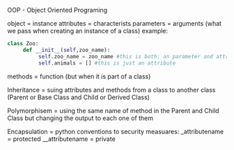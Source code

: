 OOP - Object Oriented Programing

object = instance
attributes = characterists
parameters = arguments (what we pass when creating an instance of a class)
example:
```python
class Zoo:
     def __init__(self,zoo_name):
          self.zoo_name = zoo_name #this is both: an parameter and attribute
          self.animals = [] #this is just an attribute

```

methods = function (but when it is part of a class)

Inheritance = suing attributes and methods from a class to another class (Parent or Base Class and Child or Derived Class)


Polymorphisem = using the same name of method in the Parent and Child Class but changing the output to each one of them

Encapsulation = python conventions to security measuares:
_attributename = protected
__attributename = private